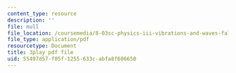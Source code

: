```yaml
---
content_type: resource
description: ''
file: null
file_location: /coursemedia/8-03sc-physics-iii-vibrations-and-waves-fall-2016/55497d57f05f1255633cabfa8f606650_I0YACDaY-ww.pdf
file_type: application/pdf
resourcetype: Document
title: 3play pdf file
uid: 55497d57-f05f-1255-633c-abfa8f606650
---
```


